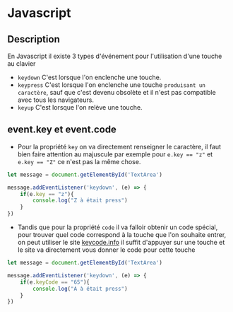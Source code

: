# Javascript 

## Description

En Javascript il existe 3 types d'événement pour l'utilisation d'une touche au clavier 

*   `keydown` C'est lorsque l'on enclenche une touche. 
*   `keypress` C'est lorsque l'on enclenche une touche `produisant un caractère`, sauf que c'est devenu obsolète et il n'est pas compatible avec tous les navigateurs.
*   `keyup` C'est lorsque l'on relève une touche.

## event.key et event.code

*   Pour la propriété `key` on va directement renseigner le caractère, il faut bien faire attention au majuscule par exemple pour `e.key == "z"` et `e.key == "Z"` ce n'est pas la même chose.

```js
let message = document.getElementById('TextArea')

message.addEventListener('keydown', (e) => {
    if(e.key == "z"){
        console.log("Z à était press")
    }
})
```

*   Tandis que pour la propriété `code` il va falloir obtenir un code spécial, pour trouver quel code correspond à la touche que l'on souhaite entrer, on peut utiliser le site [keycode.info](https://keycode.info) il suffit d'appuyer sur une touche et le site va directement vous donner le code pour cette touche

```js
let message = document.getElementById('TextArea')

message.addEventListener('keydown', (e) => {
    if(e.keyCode == "65"){
        console.log("A à était press")
    }
})
```